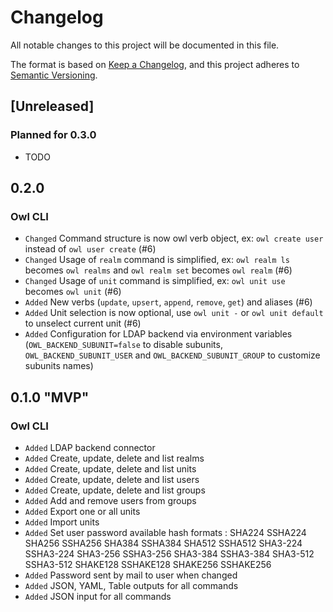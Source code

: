# Changelog

All notable changes to this project will be documented in this file.

The format is based on [Keep a Changelog](https://keepachangelog.com/en/1.0.0/),
and this project adheres to [Semantic Versioning](https://semver.org/spec/v2.0.0.html).

## [Unreleased]

### Planned for 0.3.0

- TODO

## 0.2.0

### Owl CLI

- `Changed` Command structure is now owl verb object, ex: `owl create user` instead of `owl user create` (#6)
- `Changed` Usage of `realm` command is simplified, ex: `owl realm ls` becomes `owl realms` and `owl realm set` becomes `owl realm` (#6)
- `Changed` Usage of `unit` command is simplified, ex: `owl unit use` becomes `owl unit` (#6)
- `Added` New verbs (`update`, `upsert`, `append`, `remove`, `get`) and aliases (#6)
- `Added` Unit selection is now optional, use `owl unit -` or `owl unit default` to unselect current unit (#6)
- `Added` Configuration for LDAP backend via environment variables (`OWL_BACKEND_SUBUNIT=false` to disable subunits, `OWL_BACKEND_SUBUNIT_USER` and `OWL_BACKEND_SUBUNIT_GROUP` to customize subunits names)

## 0.1.0 "MVP"

### Owl CLI

- `Added` LDAP backend connector
- `Added` Create, update, delete and list realms
- `Added` Create, update, delete and list units
- `Added` Create, update, delete and list users
- `Added` Create, update, delete and list groups
- `Added` Add and remove users from groups
- `Added` Export one or all units
- `Added` Import units
- `Added` Set user password available hash formats : SHA224 SSHA224 SHA256 SSHA256 SHA384 SSHA384 SHA512 SSHA512 SHA3-224 SSHA3-224 SHA3-256 SSHA3-256 SHA3-384 SSHA3-384 SHA3-512 SSHA3-512 SHAKE128 SSHAKE128 SHAKE256 SSHAKE256
- `Added` Password sent by mail to user when changed
- `Added` JSON, YAML, Table outputs for all commands
- `Added` JSON input for all commands
